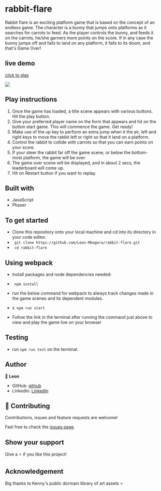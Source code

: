 # rabbit-flare

Rabbit flare is an exciting platform game that is based on the concept of an endless game. The character is a bunny that jumps onto platforms as it searches for carrots to feed. As the player controls the bunny, and feeds it on the carrots, he/she garners more points on the score. If in any case the bunny jumps off and fails to land on any platform, it falls to its doom, and that's Game Over!

## live demo

[click to play](https://leon-mbegera.github.io/rabbit-flare/)


![](src/assets/ui/Screenshot2021-10-06130931.png)

## Play instructions
1. Once the game has loaded, a title scene appears with various buttons. Hit the play button.
2. Give your preferred player name on the form that appears and hit on the button start game. This will   commence the game. Get ready!
3. Make use of the up key to perform an extra jump when it the air, left and right keys to move the rabbit left or right so that it land on a platform.
4. Control the rabbit to collide with carrots so that you can earn points on your score.
5. If your steer the rabbit far off the game scene, or below the bottom-most platform, the game will be over.
6. The game over scene will be displayed, and in about 2 secs, the leaderboard will come up.
7. Hit on Restart button if you want to replay.

## Built with
- JavaScript
- Phaser

## To get started
- Clone this repository onto your local machine and cd into its directory in your code editor.
- ` git clone https://github.com/Leon-Mbegera/rabbit-flare.git`
- ` cd rabbit-flare`

## Using webpack
- Install packages and node dependencies needed:
- ` npm install`

- run the below command for webpack to always track changes made in the game scenes and its dependent modules.
- `$ npm run start`
- Follow the link in the terminal after running the command just above to view and play the game live on your browser

## Testing

- run `npm run test` on the terminal.

## Author

👤 **Leon**

- GitHub: [github](https://github.com/Leon-Mbegera)
- LinkedIn: [LinkedIn](https://www.linkedin.com/in/leon-mbegera)


## 🤝 Contributing

Contributions, issues and feature requests are welcome!

Feel free to check the [issues page](https://github.com/Leon-Mbegera/rabbit-flare/issues/).

## Show your support

Give a ⭐️ if you like this project!

## Acknowledgement

Big thanks to Kenny's public dormain library of art assets ⭐️
